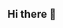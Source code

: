 ## Hi there 👋

<!--
**filyushkin/filyushkin** is a ✨ _special_ ✨ repository because its `README.md` (this file) appears on your GitHub profile.

Here are some ideas to get you started:

- 🔭 I’m currently working on ...
- 🌱 I’m currently learning ...
- 👯 I’m looking to collaborate on ...
- 🤔 I’m looking for help with ...
- 💬 Ask me about ...
- 📫 How to reach me: ...
- 😄 Pronouns: ...
- ⚡ Fun fact: ...


### Codewars
[![Codewars](https://www.codewars.com/users/filyushkin/badges/large)](https://www.codewars.com/users/filyushkin)

### Leetcode
![LeetCode](https://leetcode-badge-showcase.vercel.app/api?username=filyushkin&theme=dark)

![LeetCode](https://img.shields.io/badge/dynamic/json?style=for-the-badge&labelColor=black&color=%23ffa116&label=Solved&query=solvedOverTotal&url=https%3A%2F%2Fleetcode-badge.vercel.app%2Fapi%2Fusers%2Ffilyushkin&logo=leetcode&logoColor=yellow)

![LeetCode](https://img.shields.io/badge/LeetCode-filyushkin-blue?style=flat&logo=leetcode)

![LeetCode](https://leetcode.card.workers.dev/?username=filyushkin&theme=dark)

![LeetCode](https://img.shields.io/badge/LeetCode-filyushkin-%23FFA116?style=for-the-badge&logo=leetcode&logoColor=black)
-->
